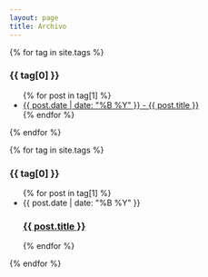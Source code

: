 ```yaml
---
layout: page
title: Archivo
---
```


{% for tag in site.tags %}
  <h3>{{ tag[0] }}</h3>
  <ul>
    {% for post in tag[1] %}
      <li><a href="{{ post.url }}">{{ post.date | date: "%B %Y" }} - {{ post.title }}</a></li>
    {% endfor %}
  </ul>
{% endfor %}



{% for tag in site.tags %}
<h3>{{ tag[0] }}</h3>
<ul class="post-list">
	{% for post in tag[1] %}
<li><span class="post-meta">{{ post.date | date: "%B %Y" }}</span>
        <h3>
          <a href="{{ post.url }}" class="post-link"> {{ post.title }}</a>
        </h3></li>
		{% endfor %}
	</ul>
{% endfor %}
